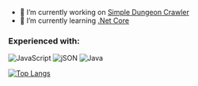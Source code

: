 <!--

-->

- 🔭 I’m currently working on [Simple Dungeon Crawler](https://github.com/michaelbaker34/SimpleDungeonCrawler)
- 🌱 I’m currently learning [.Net Core](https://docs.microsoft.com/en-us/dotnet/core/introduction)

<h3> Experienced with: </h3>
<span>
  <img alt="JavaScript" style="" src="https://www.vectorlogo.zone/logos/javascript/javascript-ar21.svg"/>
  <img alt="jSON" style="" src="  https://www.vectorlogo.zone/logos/json/json-ar21.svg"/>
  <img alt="Java" style="" src="https://www.vectorlogo.zone/logos/java/java-ar21.svg"/>
  <img alt="" style="" src=""/>
  <img alt="" style="" src=""/>
  <img alt="" style="" src=""/>
  <img alt="" style="" src=""/>
  <img alt="" style="" src=""/>
  <img alt="" style="" src=""/>
</span>

[![Top Langs](https://github-readme-stats.vercel.app/api/top-langs/?username=michaelbaker34)](https://github.com/anuraghazra/github-readme-stats)
